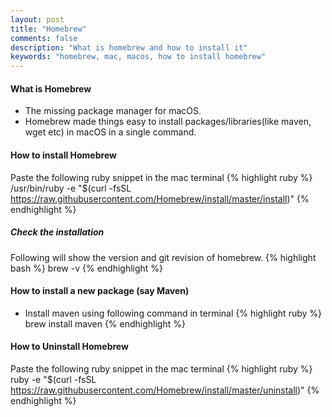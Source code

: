 ```yaml
---
layout: post
title: "Homebrew"
comments: false
description: "What is homebrew and how to install it"
keywords: "homebrew, mac, macos, how to install homebrew"
---
```

#### What is Homebrew
  * The missing package manager for macOS.
  * Homebrew made things easy to install packages/libraries(like maven, wget etc) in macOS in a single command.

#### How to install Homebrew

Paste the following ruby snippet in the mac terminal
{% highlight ruby %}
/usr/bin/ruby -e "$(curl -fsSL https://raw.githubusercontent.com/Homebrew/install/master/install)"
{% endhighlight %}

##### Check the installation
Following will show the version and git revision of homebrew.
{% highlight bash %}
brew -v
{% endhighlight %}

#### How to install a new package (say Maven)

  * Install maven using following command in terminal
{% highlight ruby %}
brew install maven
{% endhighlight %}  


#### How to Uninstall Homebrew

Paste the following ruby snippet in the mac terminal
{% highlight ruby %}
ruby -e "$(curl -fsSL https://raw.githubusercontent.com/Homebrew/install/master/uninstall)"
{% endhighlight %}  
